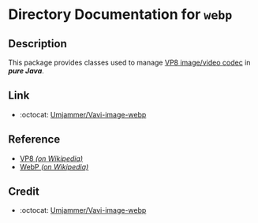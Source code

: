 # Directory Documentation for `webp`

## Description
This package provides classes used to manage [VP8 image/video codec](https://github.com/umjammer/vavi-image-webp) in ***pure Java***.

## Link
- :octocat: [Umjammer/Vavi-image-webp](https://github.com/umjammer/vavi-image-webp)

## Reference
- [VP8 _(on Wikipedia)_](https://en.wikipedia.org/wiki/VP8)
- [WebP _(on Wikipedia)_](https://en.wikipedia.org/wiki/WebP)

## Credit
- :octocat: [Umjammer/Vavi-image-webp](https://github.com/umjammer/vavi-image-webp)
